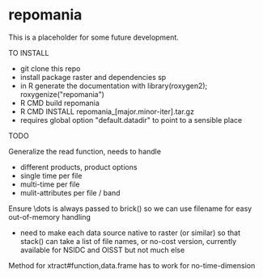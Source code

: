 repomania
=========================================
This is a placeholder for some future development. 


TO INSTALL
- git clone this repo
- install package raster and dependencies sp
- in R generate the documentation with library(roxygen2); roxygenize("repomania")
- R CMD build repomania
- R CMD INSTALL repomania_[major.minor-iter].tar.gz
- requires global option "default.datadir" to point to a sensible place

TODO

Generalize the read function, needs to handle
 - different products, product options
 - single time per file
 - multi-time per file
 - mulit-attributes per file / band

Ensure \dots is always passed to brick() so we can use filename for easy out-of-memory handling
- need to make each data source native to raster (or similar) so that stack() can take a list of file names, or no-cost version, currently available for NSIDC and OISST but not much else

Method for xtract#function,data.frame has to work for no-time-dimension




